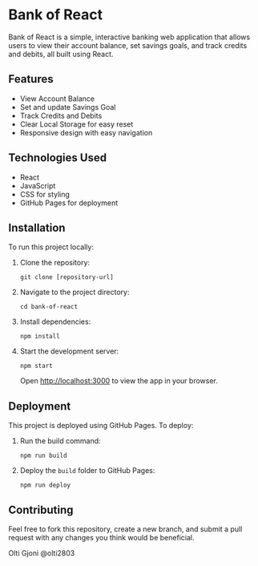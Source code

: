 # Bank of React

Bank of React is a simple, interactive banking web application that allows users to view their account balance, set savings goals, and track credits and debits, all built using React.

## Features

- View Account Balance
- Set and update Savings Goal
- Track Credits and Debits
- Clear Local Storage for easy reset
- Responsive design with easy navigation

## Technologies Used

- React
- JavaScript
- CSS for styling
- GitHub Pages for deployment

## Installation

To run this project locally:

1. Clone the repository:
   ```
   git clone [repository-url]
   ```
2. Navigate to the project directory:
   ```
   cd bank-of-react
   ```
3. Install dependencies:
   ```
   npm install
   ```
4. Start the development server:
   ```
   npm start
   ```
   Open [http://localhost:3000](http://localhost:3000) to view the app in your browser.

## Deployment

This project is deployed using GitHub Pages. To deploy:

1. Run the build command:
   ```
   npm run build
   ```
2. Deploy the `build` folder to GitHub Pages:
   ```
   npm run deploy
   ```

## Contributing

Feel free to fork this repository, create a new branch, and submit a pull request with any changes you think would be beneficial.

Olti Gjoni
@olti2803
